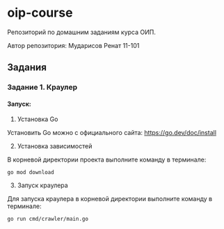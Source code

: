 # oip-course

Репозиторий по домашним заданиям курса ОИП.

Автор репозитория: Мударисов Ренат 11-101

## Задания

### Задание 1. Краулер

#### Запуск:

1. Установка Go

Установить Go можно с официального сайта: https://go.dev/doc/install

2. Установка зависимостей

В корневой директории проекта выполните команду в терминале:
```
go mod download
```

3. Запуск краулера

Для запуска краулера в корневой директории выполните команду в терминале:
```
go run cmd/crawler/main.go
```